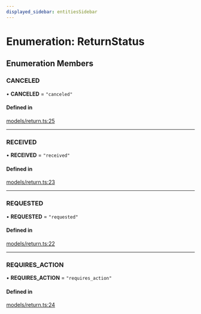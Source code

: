 ```yaml
---
displayed_sidebar: entitiesSidebar
---
```


# Enumeration: ReturnStatus

## Enumeration Members

### CANCELED

• **CANCELED** = ``"canceled"``

#### Defined in

[models/return.ts:25](https://github.com/Julesdj/medusa/blob/3aa08271/packages/medusa/src/models/return.ts#L25)

___

### RECEIVED

• **RECEIVED** = ``"received"``

#### Defined in

[models/return.ts:23](https://github.com/Julesdj/medusa/blob/3aa08271/packages/medusa/src/models/return.ts#L23)

___

### REQUESTED

• **REQUESTED** = ``"requested"``

#### Defined in

[models/return.ts:22](https://github.com/Julesdj/medusa/blob/3aa08271/packages/medusa/src/models/return.ts#L22)

___

### REQUIRES\_ACTION

• **REQUIRES\_ACTION** = ``"requires_action"``

#### Defined in

[models/return.ts:24](https://github.com/Julesdj/medusa/blob/3aa08271/packages/medusa/src/models/return.ts#L24)
